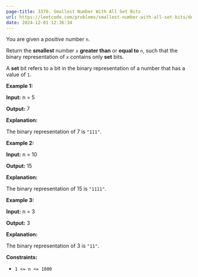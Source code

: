 ```yaml
---
page-title: 3370. Smallest Number With All Set Bits
url: https://leetcode.com/problems/smallest-number-with-all-set-bits/description/
date: 2024-12-01 12:36:34
---
```

You are given a *positive* number `n`.

Return the **smallest** number `x` **greater than** or **equal to** `n`, such that the binary representation of `x` contains only **set** bits.

A **set** bit refers to a bit in the binary representation of a number that has a value of `1`.

**Example 1:**

**Input:** n = 5

**Output:** 7

**Explanation:**

The binary representation of 7 is `"111"`.

**Example 2:**

**Input:** n = 10

**Output:** 15

**Explanation:**

The binary representation of 15 is `"1111"`.

**Example 3:**

**Input:** n = 3

**Output:** 3

**Explanation:**

The binary representation of 3 is `"11"`.

**Constraints:**

-   `1 <= n <= 1000`